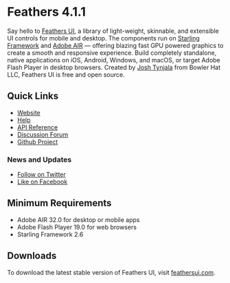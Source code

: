# Feathers 4.1.1

Say hello to [Feathers UI](https://feathersui.com/), a library of light-weight, skinnable, and extensible UI controls for mobile and desktop. The components run on [Starling Framework](https://gamua.com/starling/) and [Adobe AIR](http://www.adobe.com/products/air.html) — offering blazing fast GPU powered graphics to create a smooth and responsive experience. Build completely standalone, native applications on iOS, Android, Windows, and macOS, or target Adobe Flash Player in desktop browsers. Created by [Josh Tynjala](https://twitter.com/joshtynjala) from Bowler Hat LLC, Feathers UI is free and open source.

## Quick Links

* [Website](https://feathersui.com/)
* [Help](https://feathersui.com/learn/as3-starling/getting-started)
* [API Reference](https://feathersui.com/api-reference/)
* [Discussion Forum](https://forum.starling-framework.org/t/feathers)
* [Github Project](https://github.com/BowlerHatLLC/feathersui-starling)

### News and Updates

* [Follow on Twitter](https://twitter.com/feathersui)
* [Like on Facebook](https://facebook.com/feathersui)

## Minimum Requirements

* Adobe AIR 32.0 for desktop or mobile apps
* Adobe Flash Player 19.0 for web browsers
* Starling Framework 2.6

## Downloads

To download the latest stable version of Feathers UI, visit [feathersui.com](https://feathersui.com/).